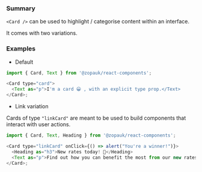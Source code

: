### Summary

`<Card />` can be used to highlight / categorise content within an interface.

It comes with two variations.

### Examples

- Default

```js { "props": { "style": { "backgroundColor": "#141E64", "border": "none"  } } }
import { Card, Text } from '@zopauk/react-components';

<Card type="card">
  <Text as="p">I'm a card 😀 , with an explicit type prop.</Text>
</Card>;
```

- Link variation

Cards of type `"linkCard"` are meant to be used to build components that interact with user actions.

```js { "props": { "style": { "backgroundColor": "#141E64",  "border": "none" } } }
import { Card, Text, Heading } from '@zopauk/react-components';

<Card type="linkCard" onClick={() => alert("You're a winner!")}>
  <Heading as="h3">New rates today! 💸</Heading>
  <Text as="p">Find out how you can benefit the most from our new rates.</Text>
</Card>;
```

